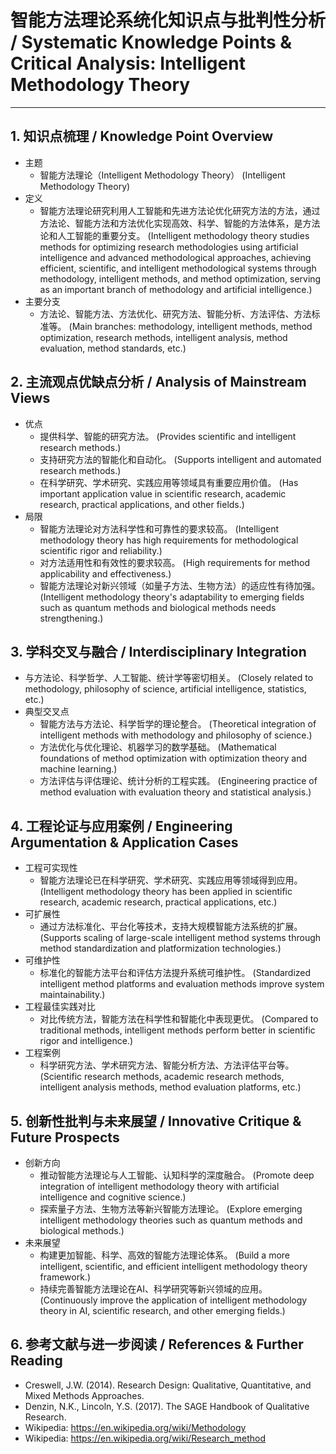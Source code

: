 # 智能方法理论系统化知识点与批判性分析 / Systematic Knowledge Points & Critical Analysis: Intelligent Methodology Theory

---

## 1. 知识点梳理 / Knowledge Point Overview

- 主题
  - 智能方法理论（Intelligent Methodology Theory）
      (Intelligent Methodology Theory)
- 定义
  - 智能方法理论研究利用人工智能和先进方法论优化研究方法的方法，通过方法论、智能方法和方法优化实现高效、科学、智能的方法体系，是方法论和人工智能的重要分支。
      (Intelligent methodology theory studies methods for optimizing research methodologies using artificial intelligence and advanced methodological approaches, achieving efficient, scientific, and intelligent methodological systems through methodology, intelligent methods, and method optimization, serving as an important branch of methodology and artificial intelligence.)
- 主要分支
  - 方法论、智能方法、方法优化、研究方法、智能分析、方法评估、方法标准等。
      (Main branches: methodology, intelligent methods, method optimization, research methods, intelligent analysis, method evaluation, method standards, etc.)

## 2. 主流观点优缺点分析 / Analysis of Mainstream Views

- 优点
  - 提供科学、智能的研究方法。
      (Provides scientific and intelligent research methods.)
  - 支持研究方法的智能化和自动化。
      (Supports intelligent and automated research methods.)
  - 在科学研究、学术研究、实践应用等领域具有重要应用价值。
      (Has important application value in scientific research, academic research, practical applications, and other fields.)
- 局限
  - 智能方法理论对方法科学性和可靠性的要求较高。
      (Intelligent methodology theory has high requirements for methodological scientific rigor and reliability.)
  - 对方法适用性和有效性的要求较高。
      (High requirements for method applicability and effectiveness.)
  - 智能方法理论对新兴领域（如量子方法、生物方法）的适应性有待加强。
      (Intelligent methodology theory's adaptability to emerging fields such as quantum methods and biological methods needs strengthening.)

## 3. 学科交叉与融合 / Interdisciplinary Integration

- 与方法论、科学哲学、人工智能、统计学等密切相关。
  (Closely related to methodology, philosophy of science, artificial intelligence, statistics, etc.)
- 典型交叉点
  - 智能方法与方法论、科学哲学的理论整合。
      (Theoretical integration of intelligent methods with methodology and philosophy of science.)
  - 方法优化与优化理论、机器学习的数学基础。
      (Mathematical foundations of method optimization with optimization theory and machine learning.)
  - 方法评估与评估理论、统计分析的工程实践。
      (Engineering practice of method evaluation with evaluation theory and statistical analysis.)

## 4. 工程论证与应用案例 / Engineering Argumentation & Application Cases

- 工程可实现性
  - 智能方法理论已在科学研究、学术研究、实践应用等领域得到应用。
      (Intelligent methodology theory has been applied in scientific research, academic research, practical applications, etc.)
- 可扩展性
  - 通过方法标准化、平台化等技术，支持大规模智能方法系统的扩展。
      (Supports scaling of large-scale intelligent method systems through method standardization and platformization technologies.)
- 可维护性
  - 标准化的智能方法平台和评估方法提升系统可维护性。
      (Standardized intelligent method platforms and evaluation methods improve system maintainability.)
- 工程最佳实践对比
  - 对比传统方法，智能方法在科学性和智能化中表现更优。
      (Compared to traditional methods, intelligent methods perform better in scientific rigor and intelligence.)
- 工程案例
  - 科学研究方法、学术研究方法、智能分析方法、方法评估平台等。
      (Scientific research methods, academic research methods, intelligent analysis methods, method evaluation platforms, etc.)

## 5. 创新性批判与未来展望 / Innovative Critique & Future Prospects

- 创新方向
  - 推动智能方法理论与人工智能、认知科学的深度融合。
      (Promote deep integration of intelligent methodology theory with artificial intelligence and cognitive science.)
  - 探索量子方法、生物方法等新兴智能方法理论。
      (Explore emerging intelligent methodology theories such as quantum methods and biological methods.)
- 未来展望
  - 构建更加智能、科学、高效的智能方法理论体系。
      (Build a more intelligent, scientific, and efficient intelligent methodology theory framework.)
  - 持续完善智能方法理论在AI、科学研究等新兴领域的应用。
      (Continuously improve the application of intelligent methodology theory in AI, scientific research, and other emerging fields.)

## 6. 参考文献与进一步阅读 / References & Further Reading

- Creswell, J.W. (2014). Research Design: Qualitative, Quantitative, and Mixed Methods Approaches.
- Denzin, N.K., Lincoln, Y.S. (2017). The SAGE Handbook of Qualitative Research.
- Wikipedia: <https://en.wikipedia.org/wiki/Methodology>
- Wikipedia: <https://en.wikipedia.org/wiki/Research_method>
